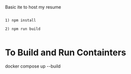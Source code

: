  Basic ite to host my resume

<code>
1) npm install <br>
2) npm run build <br>
</code>
 
# To Build and Run Containters
docker compose up --build